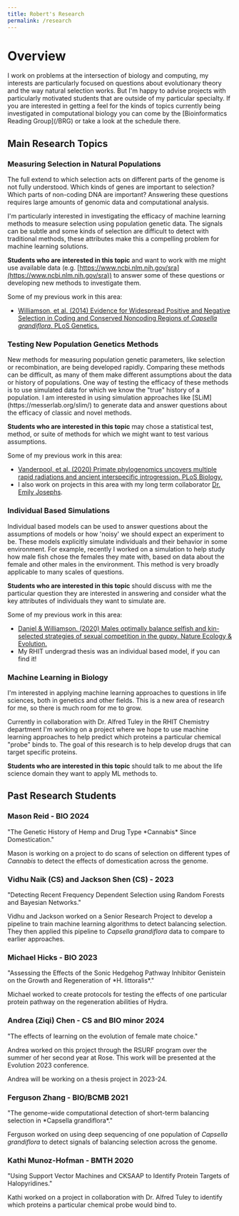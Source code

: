 ```yaml
---
title: Robert's Research
permalink: /research
---
```

 
<h1>Overview</h1>
I work on problems at the intersection of biology and computing, my interests are particularly focused on questions about evolutionary theory and the way natural selection works. But I'm happy to advise projects with particularly motivated students that are outside of my particular specialty. If you are interested in getting a feel for the kinds of topics currently being investigated in computational biology you can come by the [Bioinformatics Reading Group](/BRG) or take a look at the schedule there. 

<h2>Main Research Topics</h2>

<h3>Measuring Selection in Natural Populations</h3>
The full extend to which selection acts on different parts of the genome is not fully understood. Which kinds of genes are important to selection? Which parts of non-coding DNA are important? Answering these questions requires large amounts of genomic data and computational analysis. 

I'm particularly interested in investigating the efficacy of machine learning methods to measure selection using population genetic data. The signals can be subtle and some kinds of selection are difficult to detect with traditional methods, these attributes make this a compelling problem for machine learning solutions.

**Students who are interested in this topic** and want to work with me might use available data (e.g. [https://www.ncbi.nlm.nih.gov/sra](https://www.ncbi.nlm.nih.gov/sra)) to answer some of these questions or developing new methods to investigate them.

Some of my previous work in this area: 
* [Williamson, et al. (2014) Evidence for Widespread Positive and Negative Selection in Coding and Conserved Noncoding Regions of *Capsella grandiflora*. PLoS Genetics.](https://doi.org/10.1371/journal.pgen.1004622)

<h3>Testing New Population Genetics Methods</h3>
New methods for measuring population genetic parameters, like selection or recombination, are being developed rapidly. Comparing these methods can be difficult, as many of them make different assumptions about the data or history of populations. One way of testing the efficacy of these methods is to use simulated data for which we know the "true" history of a population. I am interested in using simulation approaches like [SLiM](https://messerlab.org/slim/) to generate data and answer questions about the efficacy of classic and novel methods.

**Students who are interested in this topic** may chose a statistical test, method, or suite of methods for which we might want to test various assumptions.

Some of my previous work in this area:
* [Vanderpool, et al. (2020) Primate phylogenomics uncovers multiple rapid radiations and ancient interspecific introgression. PLoS Biology.](https://doi.org/10.1371/journal.pbio.3000954)
* I also work on projects in this area with my long term collaborator [Dr. Emily Josephs](https://plantbiology.natsci.msu.edu/directory/emily-josephs/).

<h3>Individual Based Simulations</h3>
Individual based models can be used to answer questions about the assumptions of models or how 'noisy' we should expect an experiment to be. These models explicitly simulate individuals and their behavior in some environment. For example, recently I worked on a simulation to help study how male fish chose the females they mate with, based on data about the female and other males in the environment. This method is very broadly applicable to many scales of questions.

**Students who are interested in this topic** should discuss with me the particular question they are interested in answering and consider what the key attributes of individuals they want to simulate are.

Some of my previous work in this area:
* [Daniel & Williamson. (2020) Males optimally balance selfish and kin-selected strategies of sexual competition in the guppy. Nature Ecology & Evolution.](https://doi.org/10.1038/s41559-020-1152-3)
* My RHIT undergrad thesis was an individual based model, if you can find it!

<h3>Machine Learning in Biology</h3>
I'm interested in applying machine learning approaches to questions in life sciences, both in genetics and other fields. This is a new area of research for me, so there is much room for me to grow. 

Currently in collaboration with Dr. Alfred Tuley in the RHIT Chemistry department I'm working on a project where we hope to use machine learning approaches to help predict which proteins a particular chemical "probe" binds to. The goal of this research is to help develop drugs that can target specific proteins.

**Students who are interested in this topic** should talk to me about the life science domain they want to apply ML methods to. 

<h2>Past Research Students</h2>

<h3>Mason Reid - BIO 2024 </h3>
"The Genetic History of Hemp and Drug Type *Cannabis* Since Domestication."

Mason is working on a project to do scans of selection on different types of *Cannabis* to detect the effects of domestication across the genome.

<h3>Vidhu Naik (CS) and Jackson Shen (CS) - 2023 </h3>
"Detecting Recent Frequency Dependent Selection using Random Forests and Bayesian Networks."

Vidhu and Jackson worked on a Senior Research Project to develop a pipeline to train machine learning algorithms to detect balancing selection. They then applied this pipeline to *Capsella grandiflora* data to compare to earlier approaches. 

<h3>Michael Hicks - BIO 2023 </h3>
"Assessing the Effects of the Sonic Hedgehog Pathway Inhibitor Genistein on the Growth and Regeneration of *H. littoralis*."

Michael worked to create protocols for testing the effects of one particular protein pathway on the regeneration abilities of Hydra. 

<h3>Andrea (Ziqi) Chen - CS and BIO minor 2024</h3>
"The effects of learning on the evolution of female mate choice." 

Andrea worked on this project through the RSURF program over the summer of her second year at Rose. This work will be presented at the Evolution 2023 conference. 

Andrea will be working on a thesis project in 2023-24.

<h3>Ferguson Zhang - BIO/BCMB 2021</h3>
"The genome-wide computational detection of short-term balancing selection in *Capsella grandiflora*."

Ferguson worked  on using deep sequencing of one population of *Capsella grandiflora* to detect signals of balancing selection across the genome.

<h3>Kathi Munoz-Hofman - BMTH 2020</h3>
"Using Support Vector Machines and CKSAAP to Identify Protein Targets of Halopyridines."

 Kathi worked on a project in collaboration with Dr. Alfred Tuley to identify which proteins a particular chemical probe would bind to. 